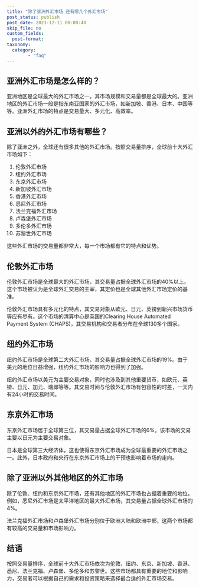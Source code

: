 ```yaml
---
title: "除了亚洲外汇市场 还有哪几个外汇市场"
post_status: publish
post_date: 2023-12-11 00:08:40
skip_file: no
custom_fields: 
  post-format: 
taxonomy:
  category:
        - "faq"
---
```


## 亚洲外汇市场是怎么样的？

亚洲地区是全球最大的外汇市场之一，其市场规模和交易量都是全球最大的。亚洲地区的外汇市场一般是指东南亚国家的外汇市场，如新加坡、香港、日本、中国等等。亚洲外汇市场的特点是交易量大、多元化、高效率。

## 亚洲以外的外汇市场有哪些？

除了亚洲之外，全球还有很多其他的外汇市场。按照交易量排序，全球前十大外汇市场如下：

1. 伦敦外汇市场
2. 纽约外汇市场
3. 东京外汇市场
4. 新加坡外汇市场
5. 香港外汇市场
6. 悉尼外汇市场
7. 法兰克福外汇市场
8. 卢森堡外汇市场
9. 多伦多外汇市场
10. 苏黎世外汇市场

这些外汇市场的交易量都非常大，每一个市场都有它的特点和优势。

## 伦敦外汇市场

伦敦外汇市场是全球最大的外汇市场，其交易量占据全球外汇市场的40%以上。这个市场被认为是全球外汇交易的主宰，其定价也是全球其他外汇市场定价的基准。

伦敦外汇市场具有多元化的特点，其交易对象从欧元、日元、英镑到新兴市场货币等应有尽有。这个市场的清算中心是英国的Clearing House Automated Payment System (CHAPS)，其交易机构和交易者分布在全球130多个国家。

## 纽约外汇市场

纽约外汇市场是全球第二大外汇市场，其交易量占据全球外汇市场的19%。由于美元的地位日益增强，纽约外汇市场的影响力也得到了加强。

纽约外汇市场以美元为主要交易对象，同时也涉及到其他重要货币，如欧元、英镑、日元、加元、瑞郎等等。其交易时间与伦敦外汇市场有包容性的时差，一天内有24小时的交易时间。

## 东京外汇市场

东京外汇市场居于全球第三位，其交易量占据全球外汇市场的6%。该市场的交易主要以日元为主要交易对象。

日本是全球第三大经济体，这也使得东京外汇市场成为全球最重要的外汇市场之一。此外，日本政府和央行在东京外汇市场上的干预也影响着市场的走向。

## 除了亚洲以外其他地区的外汇市场

除了伦敦、纽约和东京外汇市场，还有其他地区的外汇市场也占据着重要的地位。例如，悉尼外汇市场是太平洋地区的最大外汇市场，其交易量占据全球外汇市场的4%。

法兰克福外汇市场和卢森堡外汇市场分别位于欧洲大陆和欧洲中部，这两个市场都有较高的交易量和市场影响力。

## 结语

按照交易量排序，全球前十大外汇市场依次为伦敦、纽约、东京、新加坡、香港、悉尼、法兰克福、卢森堡、多伦多和苏黎世。这些市场都具有重要的地位和影响力，交易者可以根据自己的需求和投资策略来选择最合适的外汇市场交易。
